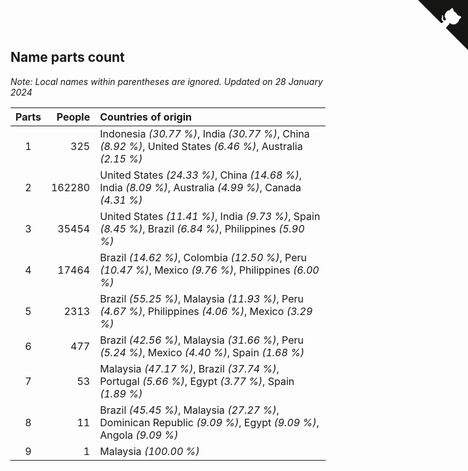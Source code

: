 ## Name parts count

*Note: Local names within parentheses are ignored.*
*Updated on 28 January 2024*

| Parts | People | Countries of origin |
| :--: | ---: | :--- |
| 1 | 325 | Indonesia *(30.77 %)*, India *(30.77 %)*, China *(8.92 %)*, United States *(6.46 %)*, Australia *(2.15 %)* |
| 2 | 162280 | United States *(24.33 %)*, China *(14.68 %)*, India *(8.09 %)*, Australia *(4.99 %)*, Canada *(4.31 %)* |
| 3 | 35454 | United States *(11.41 %)*, India *(9.73 %)*, Spain *(8.45 %)*, Brazil *(6.84 %)*, Philippines *(5.90 %)* |
| 4 | 17464 | Brazil *(14.62 %)*, Colombia *(12.50 %)*, Peru *(10.47 %)*, Mexico *(9.76 %)*, Philippines *(6.00 %)* |
| 5 | 2313 | Brazil *(55.25 %)*, Malaysia *(11.93 %)*, Peru *(4.67 %)*, Philippines *(4.06 %)*, Mexico *(3.29 %)* |
| 6 | 477 | Brazil *(42.56 %)*, Malaysia *(31.66 %)*, Peru *(5.24 %)*, Mexico *(4.40 %)*, Spain *(1.68 %)* |
| 7 | 53 | Malaysia *(47.17 %)*, Brazil *(37.74 %)*, Portugal *(5.66 %)*, Egypt *(3.77 %)*, Spain *(1.89 %)* |
| 8 | 11 | Brazil *(45.45 %)*, Malaysia *(27.27 %)*, Dominican Republic *(9.09 %)*, Egypt *(9.09 %)*, Angola *(9.09 %)* |
| 9 | 1 | Malaysia *(100.00 %)* |


<a href="https://github.com/jonatanklosko/wca_statistics" class="github-corner" aria-label="View source on Github"><svg width="80" height="80" viewBox="0 0 250 250" style="fill:#151513; color:#fff; position: absolute; top: 0; border: 0; right: 0;" aria-hidden="true"><path d="M0,0 L115,115 L130,115 L142,142 L250,250 L250,0 Z"></path><path d="M128.3,109.0 C113.8,99.7 119.0,89.6 119.0,89.6 C122.0,82.7 120.5,78.6 120.5,78.6 C119.2,72.0 123.4,76.3 123.4,76.3 C127.3,80.9 125.5,87.3 125.5,87.3 C122.9,97.6 130.6,101.9 134.4,103.2" fill="currentColor" style="transform-origin: 130px 106px;" class="octo-arm"></path><path d="M115.0,115.0 C114.9,115.1 118.7,116.5 119.8,115.4 L133.7,101.6 C136.9,99.2 139.9,98.4 142.2,98.6 C133.8,88.0 127.5,74.4 143.8,58.0 C148.5,53.4 154.0,51.2 159.7,51.0 C160.3,49.4 163.2,43.6 171.4,40.1 C171.4,40.1 176.1,42.5 178.8,56.2 C183.1,58.6 187.2,61.8 190.9,65.4 C194.5,69.0 197.7,73.2 200.1,77.6 C213.8,80.2 216.3,84.9 216.3,84.9 C212.7,93.1 206.9,96.0 205.4,96.6 C205.1,102.4 203.0,107.8 198.3,112.5 C181.9,128.9 168.3,122.5 157.7,114.1 C157.9,116.9 156.7,120.9 152.7,124.9 L141.0,136.5 C139.8,137.7 141.6,141.9 141.8,141.8 Z" fill="currentColor" class="octo-body"></path></svg></a><style>.github-corner:hover .octo-arm{animation:octocat-wave 560ms ease-in-out}@keyframes octocat-wave{0%,100%{transform:rotate(0)}20%,60%{transform:rotate(-25deg)}40%,80%{transform:rotate(10deg)}}@media (max-width:500px){.github-corner:hover .octo-arm{animation:none}.github-corner .octo-arm{animation:octocat-wave 560ms ease-in-out}}</style>
